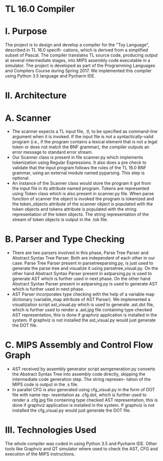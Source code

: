 # TL 16.0 Compiler

# I. Purpose
The project is to design and develop a compiler for the "Toy Language", described in TL 16.0 specifi- cations, which is derived from a simplified subset of Pascal. The compiler translates TL source code, producing output at several intermediate stages, into MIPS assembly code executable in a simulator. The project is developed as part of the Programming Languages and Compilers Course during Spring 2017. We implemented this compiler using Python 3.5 language and Pycharm  IDE.

# II. Architecture
# A. Scanner
- The scanner expects a TL input file, <basename>.tl, to be specified as command-line argument when it is invoked. If the input file is not a syntactically-valid program (i.e., if the program contains a lexical element that is not a legal token or does not match the BNF grammar), the compiler outputs an error message to standard error stream.
- Our Scanner class is present in file scanner.py which implements tokenization using Regular Expressions. It also does a pre check to validate that the input program follows the rules of the TL 16.0 BNF grammar, using an external module named pyparsing. This step is  optional.
- An instance of the Scanner class would store the program it got from the input file in its attribute named program. Tokens are represented using Token class which is also present in scanner.py  file. When parse function of scanner the object is invoked the program is tokenized and the token_objects attribute of the scanner object is populated with the token objects and tokens attribute is populated with the string representation of the token objects. The string representation of the stream of token objects is output in the <basename>.tok file.

# B. Parser and Type Checking
- There are two parsers involved in this phase, Parse Tree Parser and Abstract Syntax Tree Parser. Both are independent of each other in our case. Parse Tree Parser present in parsetreeparsing.py, is just used to generate the parse tree and visualize it using parsetree_visual.py. On the other hand Abstract Syntax Parser present in astparsing.py is used to generate AST which is further used in next phase. On the other hand Abstract Syntax Parser present in astparsing.py is used to generate AST which is further used in next phase.
- AST Parser incorporates type checking with the help of a variable map dictionary (variable_map attribute of AST Parser). We  implemented  a visualization  script  ast_visual.py which is  used to generate <basename>.ast.dot file, which is further used to render a <basename>.ast.jpg file containing type checked AST representation, this is done if graphviz application is installed in the system. If graphviz is not installed the ast_visual.py would just generate the DOT  file.

# C. MIPS Assembly and Control Flow Graph
- AST received by assembly generator script asmgeneration.py converts the Abstract Syntax Tree into assembly code directly, skipping the intermediate code generation step. The string represen- tation of the MIPS code is output in the <basename>.s  file.
- In parallel CFG is also generated using cfg_visual.py in the form of DOT file with name rep- resentation as <basename>.cfg.dot, which is further used to render a <basename>.cfg.jpg file containing type checked AST representation, this is done if graphviz application is installed in the system. If graphviz is not installed the cfg_visual.py would just generate the DOT  file.

# III. Technologies Used
The whole compiler was coded in using Python 3.5 and Pycharm IDE. Other tools like Graphviz and QT simulator where used to check the AST, CFG and execution of the MIPS  instructions.
